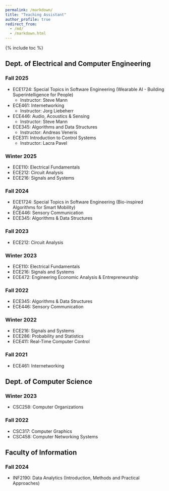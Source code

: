 ```yaml
---
permalink: /markdown/
title: "Teaching Assistant"
author_profile: true
redirect_from: 
  - /md/
  - /markdown.html
---
```


{% include toc %}

## Dept. of Electrical and Computer Engineering

### Fall 2025

* ECE1724: Special Topics in Software Engineering (Wearable AI - Building Superintelligence for People)
  * Instructor: Steve Mann
* ECE461: Internetworking
  * Instructor: Jorg Liebeherr
* ECE446: Audio, Acoustics & Sensing
  * Instructor: Steve Mann
* ECE345: Algorithms and Data Structures
  * Instructor: Andreas Veneris
* ECE311: Introduction to Control Systems
  * Instructor: Lacra Pavel

### Winter 2025

* ECE110: Electrical Fundamentals
* ECE212: Circuit Analysis
* ECE216: Signals and Systems

### Fall 2024

* ECE1724: Special Topics in Software Engineering (Bio-inspired Algorithms for Smart Mobility)
* ECE446: Sensory Communication
* ECE345: Algorithms & Data Structures

### Fall 2023

* ECE212: Circuit Analysis

### Winter 2023

* ECE110: Electrical Fundamentals
* ECE216: Signals and Systems
* ECE472: Engineering Economic Analysis & Entrepreneurship

### Fall 2022

* ECE345: Algorithms & Data Structures
* ECE446: Sensory Communication

### Winter 2022

* ECE216: Signals and Systems
* ECE286: Probability and Statistics
* ECE411: Real-Time Computer Control

### Fall 2021

* ECE461: Internetworking

## Dept. of Computer Science

### Winter 2023

* CSC258: Computer Organizations

### Fall 2022

* CSC317: Computer Graphics
* CSC458: Computer Networking Systems

## Faculty of Information 

### Fall 2024

* INF2190: Data Analytics (Introduction, Methods and Practical Approaches)
